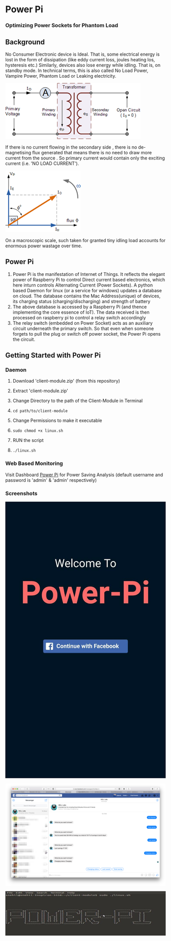 # Power Pi
### Optimizing Power Sockets for Phantom Load

## Background

No Consumer Electronic device is Ideal. That is, some electrical energy is lost in the form of dissipation (like eddy current loss, joules heating los, hysteresis etc.) Similarly, devices also lose energy while idling. That is, on standby mode. In technical terms, this is also called No Load Power, Vampire Power, Phantom Load or Leaking electricity.

![Transformer](https://github.com/Knapsacks/power-pi/blob/master/resources/transformer.gif)

If there is no current flowing in the secondary side , there is no de-magnetising flux generated that means there is no need to draw more current from the source . So primary current would contain only the exciting current (i.e. 'NO LOAD CURRENT').

![Phasor diagram to demonstrate no-load power factor](https://github.com/Knapsacks/power-pi/blob/master/resources/phasor.gif)

On a macroscopic scale, such taken for granted tiny idling load accounts for enormous power wastage over time.

## Power Pi 

1. Power Pi is the manifestation of Internet of Things. It reflects the elegant power of Raspberry Pi to control Direct current based electronics, which here inturn controls Alternating Current (Power Sockets). A python based Daemon for linux (or a service for windows) updates a database on cloud. The database contains the Mac Address(unique) of devices, its charging status (charging/discharging) and strength of battery
2. The above database is accessed by a Raspberry Pi (and thence implementing the core essence of IoT). The data received is then processed on raspberry pi to control a relay switch accordingly
3. The relay switch (embedded on Power Socket) acts as an auxiliary circuit underneath the primary switch. So that even when someone forgets to pull the plug or switch off power socket, the Power Pi opens the circuit.

## Getting Started with Power Pi

### Daemon

1. Download 'client-module.zip' (from this repository)
2. Extract 'client-module.zip'

3. Change Directory to the path of the Client-Module in Terminal 

4. ```
   cd path/to/client-module
   
5. Change Permissions to make it executable

6. ```
   sudo chmod +x linux.sh

7. RUN the script

8. ```
   ./linux.sh
### Web Based Monitoring

Visit Dashboard [Power Pi](http://knapsacks.github.io/power-pi/) for Power Saving Analysis
(default username and password is 'admin' & 'admin' respectively)


### Screenshots


![Power-Pi App](https://github.com/Knapsacks/power-pi-v2/blob/master/resources/photo6210665655573784521.jpg)


![Power-Pi-FB-Bot](https://github.com/Knapsacks/power-pi-v2/blob/master/resources/Screen_Shot_2017-06-18_at_10_30_12.png)


![Power-Pi-Linux-Deamon](https://github.com/Knapsacks/power-pi-v2/blob/master/resources/photo6210665655573784520.jpg)
